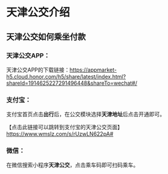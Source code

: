 # 天津公交介绍

## 天津公交如何乘坐付款

### 天津公交APP：

天津公交APP的下载链接：https://appmarket-h5.cloud.honor.com/h5/share/latest/index.html?shareId=1914625227291496448&shareTo=wechat#/

### 支付宝：

支付宝首页点击**出行**后，在公交模块选择**天津地址**后点击开通即可。

【点击此链接可以跳转到支付宝的天津公交页面】https://www.wmslz.com/s/rUzwLN622pA#

### 微信：

在微信搜索小程序**天津公交**，点击乘车码即可扫码乘车。


 